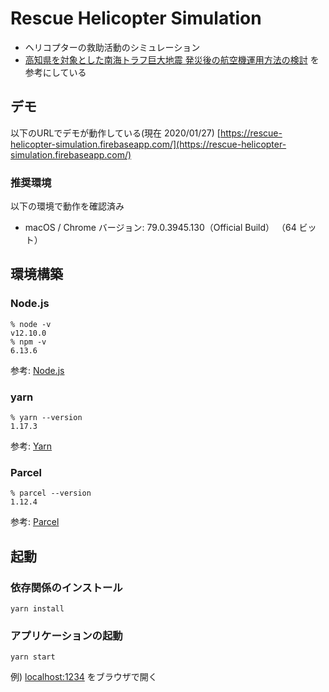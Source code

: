 # Rescue Helicopter Simulation

- ヘリコプターの救助活動のシミュレーション
- [高知県を対象とした南海トラフ巨大地震 発災後の航空機運用方法の検討](https://www.jstage.jst.go.jp/article/jscejipm/73/5/73_I_897/_pdf/-char/ja) を参考にしている

## デモ

以下のURLでデモが動作している(現在 2020/01/27)
[https://rescue-helicopter-simulation.firebaseapp.com/](https://rescue-helicopter-simulation.firebaseapp.com/)

### 推奨環境

以下の環境で動作を確認済み

- macOS / Chrome バージョン: 79.0.3945.130（Official Build） （64 ビット）

## 環境構築

### Node.js
```
% node -v
v12.10.0
% npm -v
6.13.6
```
参考: [Node.js](https://nodejs.org/ja/)　

### yarn
```
% yarn --version
1.17.3
```
参考: [Yarn](https://legacy.yarnpkg.com/lang/ja/)

### Parcel
```
% parcel --version
1.12.4
```
参考: [Parcel](https://parceljs.org/)

## 起動

### 依存関係のインストール
```
yarn install
```

### アプリケーションの起動
```
yarn start
```
例) [localhost:1234](http://localhost:1234) をブラウザで開く
